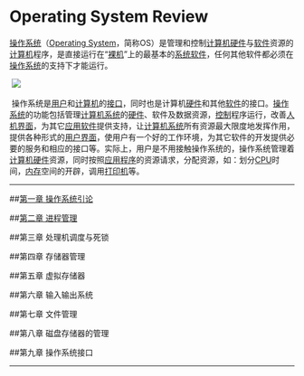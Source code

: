 # Operating System Review
​      [ 操作系统](https://baike.baidu.com/item/%E6%93%8D%E4%BD%9C%E7%B3%BB%E7%BB%9F/192)（[Operating System](https://baike.baidu.com/item/Operating%20System)，简称OS）是管理和控制[计算机](https://baike.baidu.com/item/%E8%AE%A1%E7%AE%97%E6%9C%BA)[硬件](https://baike.baidu.com/item/%E7%A1%AC%E4%BB%B6)与[软件](https://baike.baidu.com/item/%E8%BD%AF%E4%BB%B6/12053)资源的[计算机](https://baike.baidu.com/item/%E8%AE%A1%E7%AE%97%E6%9C%BA)程序，是直接运行在“[裸机](https://baike.baidu.com/item/%E8%A3%B8%E6%9C%BA)”上的最基本的[系统软件](https://baike.baidu.com/item/%E7%B3%BB%E7%BB%9F%E8%BD%AF%E4%BB%B6)，任何其他软件都必须在[操作系统](https://baike.baidu.com/item/%E6%93%8D%E4%BD%9C%E7%B3%BB%E7%BB%9F/192)的支持下才能运行。

​                          ![](http://oy3mfxixl.bkt.clouddn.com/201711271702_616.png)   



​      操作系统是[用户](https://baike.baidu.com/item/%E7%94%A8%E6%88%B7)和[计算机](https://baike.baidu.com/item/%E8%AE%A1%E7%AE%97%E6%9C%BA)的[接口](https://baike.baidu.com/item/%E6%8E%A5%E5%8F%A3)，同时也是计算机[硬件](https://baike.baidu.com/item/%E7%A1%AC%E4%BB%B6)和其他[软件](https://baike.baidu.com/item/%E8%BD%AF%E4%BB%B6/12053)的接口。[操作系统](https://baike.baidu.com/item/%E6%93%8D%E4%BD%9C%E7%B3%BB%E7%BB%9F/192)的功能包括管理[计算机系统](https://baike.baidu.com/item/%E8%AE%A1%E7%AE%97%E6%9C%BA%E7%B3%BB%E7%BB%9F)的[硬件](https://baike.baidu.com/item/%E7%A1%AC%E4%BB%B6)、软件及数据资源，[控制](https://baike.baidu.com/item/%E6%8E%A7%E5%88%B6)程序运行，改善[人机界面](https://baike.baidu.com/item/%E4%BA%BA%E6%9C%BA%E7%95%8C%E9%9D%A2)，为其它[应用软件](https://baike.baidu.com/item/%E5%BA%94%E7%94%A8%E8%BD%AF%E4%BB%B6)提供支持，让[计算机系统](https://baike.baidu.com/item/%E8%AE%A1%E7%AE%97%E6%9C%BA%E7%B3%BB%E7%BB%9F)所有资源最大限度地发挥作用，提供各种形式的[用户界面](https://baike.baidu.com/item/%E7%94%A8%E6%88%B7%E7%95%8C%E9%9D%A2)，使用户有一个好的工作环境，为其它软件的开发提供必要的服务和相应的接口等。实际上，用户是不用接触操作系统的，操作系统管理着[计算机硬件](https://baike.baidu.com/item/%E8%AE%A1%E7%AE%97%E6%9C%BA%E7%A1%AC%E4%BB%B6)资源，同时按照[应用程序](https://baike.baidu.com/item/%E5%BA%94%E7%94%A8%E7%A8%8B%E5%BA%8F)的资源请求，分配资源，如：划分[CPU](https://baike.baidu.com/item/CPU)时间，[内存](https://baike.baidu.com/item/%E5%86%85%E5%AD%98)空间的开辟，调用[打印机](https://baike.baidu.com/item/%E6%89%93%E5%8D%B0%E6%9C%BA)等。

---

##[第一章 操作系统引论](https://github.com/Cherishao/Operating-System/blob/master/Dir/%E7%AC%AC%E4%B8%80%E7%AB%A0%20%E6%93%8D%E4%BD%9C%E7%B3%BB%E7%BB%9F%E5%BC%95%E8%AE%BA.md)

##[第二章 进程管理](https://github.com/Cherishao/Operating-System/blob/master/Dir/%E7%AC%AC%E4%BA%8C%E7%AB%A0%20%E8%BF%9B%E7%A8%8B%E7%AE%A1%E7%90%86.md)

##第三章   处理机调度与死锁

##第四章   存储器管理

##第五章   虚拟存储器

##第六章   输入输出系统

##第七章  文件管理

##第八章  磁盘存储器的管理

##第九章  操作系统接口

---
